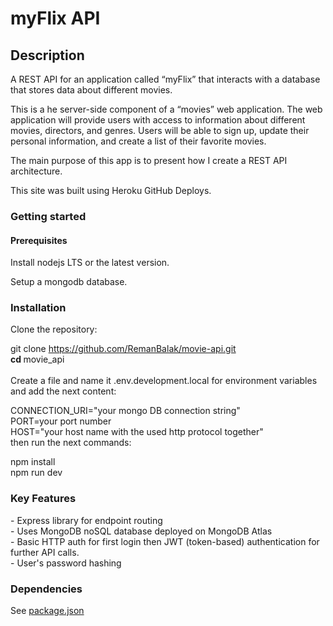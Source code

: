 <h1> myFlix API </h1>

<h2> Description </h2>

<p> A REST API for an application called “myFlix” that interacts with a database that stores data about different movies.

This is a he server-side component of a “movies” web application. The web application will provide users with access to information about different movies, directors, and genres. Users will be able to sign up, update their personal information, and create a list of their favorite movies.

The main purpose of this app is to present how I create a REST API architecture.

This site was built using Heroku GitHub Deploys.

<h3> Getting started</h3>
 <h4> Prerequisites</h4>
Install nodejs LTS or the latest version.

Setup a mongodb database.

<h3> Installation </h3>
Clone the repository:

git clone https://github.com/RemanBalak/movie-api.git <br/>
<strong> cd </strong> movie_api <br/>
<br/>
Create a file and name it .env.development.local for environment variables and add the next content:

CONNECTION_URI="your mongo DB connection string" <br/>
PORT=your port number <br/>
HOST="your host name with the used http protocol together"<br/>
then run the next commands:<br/>

npm install <br/>
npm run dev


<h3> Key Features </h3>
- Express library for endpoint routing<br />
- Uses MongoDB noSQL database deployed on MongoDB Atlas<br />
- Basic HTTP auth for first login then JWT (token-based) authentication for further API calls.<br />
- User's password hashing<br />
<h3> Dependencies </h3>
See <a href="package.json" target="_blank"> package.json </a>
</p>
